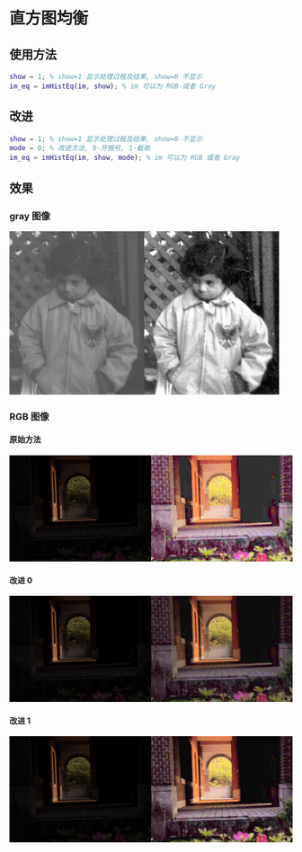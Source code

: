 # 直方图均衡

## 使用方法

```matlab
show = 1; % show=1 显示处理过程及结果, show=0 不显示
im_eq = imHistEq(im, show); % im 可以为 RGB 或者 Gray
```

## 改进

```matlab
show = 1; % show=1 显示处理过程及结果, show=0 不显示
mode = 0; % 改进方法, 0-开根号, 1-截取
im_eq = imHistEq(im, show, mode); % im 可以为 RGB 或者 Gray
```

## 效果

### gray 图像

![灰度图像均衡](https://raw.githubusercontent.com/yfor1008/image_processing_as_you_know_it/master/histeq/src/gray_histeq.png)

### RGB 图像

#### 原始方法

![RGB 图像均衡](https://raw.githubusercontent.com/yfor1008/image_processing_as_you_know_it/master/histeq/src/rgb_histeq.png)

#### 改进 0

![改进 0](https://raw.githubusercontent.com/yfor1008/image_processing_as_you_know_it/master/histeq/src/rgb_modify0_of_histeq.png)

#### 改进 1

![改进 1](https://raw.githubusercontent.com/yfor1008/image_processing_as_you_know_it/master/histeq/src/rgb_modify1_of_histeq.png)